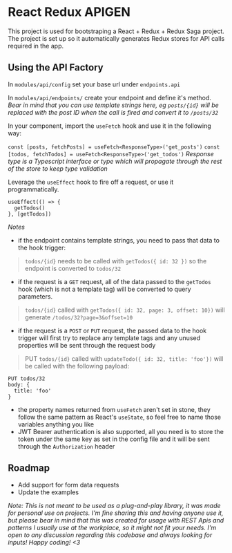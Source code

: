 # React Redux APIGEN
This project is used for bootstraping a React + Redux + Redux Saga project. The project is set up so it automatically generates Redux stores for API calls required in the app.

## Using the API Factory
In `modules/api/config` set your base url under `endpoints.api`

In `modules/api/endpoints/` create your endpoint and define it's method. _Bear in mind that you can use template strings here, eg `posts/{id}` will be replaced with the post ID when the call is fired and convert it to `/posts/32`_

In your component, import the `useFetch` hook and use it in the following way:

```const [posts, fetchPosts] = useFetch<ResponseType>('get_posts')```
```const [todos, fetchTodos] = useFetch<ResponseType>('get_todos')```
_Response type is a Typescript interface or type which will propagate through the rest of the store to keep type validation_

Leverage the `useEffect` hook to fire off a request, or use it programmatically.

```
useEffect(() => {
  getTodos()
}, [getTodos])
```

*Notes*
- if the endpoint contains template strings, you need to pass that data to the hook trigger:

> `todos/{id}` needs to be called with `getTodos({ id: 32 })` so the endpoint is converted to `todos/32`

- if the request is a `GET` request, all of the data passed to the `getTodos` hook (which is not a template tag) will be converted to query parameters.

> `todos/{id}` called with `getTodos({ id: 32, page: 3, offset: 10})` will generate `/todos/32?page=3&offset=10`

- if the request is a `POST` or `PUT` request, the passed data to the hook trigger will first try to replace any template tags and any unused properties will be sent through the request body

> PUT `todos/{id}` called with `updateTodo({ id: 32, title: 'foo'})` will be called with the following payload:

```
PUT todos/32
body: {
  title: 'foo'
}
```
- the property names returned from `useFetch` aren't set in stone, they follow the same pattern as React's `useState`, so feel free to name those variables anything you like
- JWT Bearer authentication is also supported, all you need is to store the token under the same key as set in the config file and it will be sent through the `Authorization` header

## Roadmap
- Add support for form data requests
- Update the examples


_Note: This is not meant to be used as a plug-and-play library, it was made for personal use on projects. I'm fine sharing this and having anyone use it, but please bear in mind that this was created for usage with REST Apis and patterns I usually use at the workplace, so it might not fit your needs. I'm open to any discussion regarding this codebase and always looking for inputs! Happy coding! <3_
